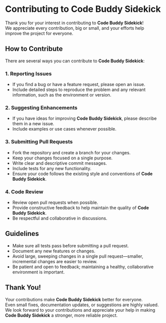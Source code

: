 # Contributing to Code Buddy Sidekick

Thank you for your interest in contributing to **Code Buddy Sidekick**!  
We appreciate every contribution, big or small, and your efforts help improve the project for everyone.

## How to Contribute

There are several ways you can contribute to **Code Buddy Sidekick**:

### 1. Reporting Issues

- If you find a bug or have a feature request, please open an issue.
- Include detailed steps to reproduce the problem and any relevant information, such as the environment or version.

### 2. Suggesting Enhancements

- If you have ideas for improving **Code Buddy Sidekick**, please describe them in a new issue.
- Include examples or use cases whenever possible.

### 3. Submitting Pull Requests

- Fork the repository and create a branch for your changes.
- Keep your changes focused on a single purpose.
- Write clear and descriptive commit messages.
- Include tests for any new functionality.
- Ensure your code follows the existing style and conventions of **Code Buddy Sidekick**.

### 4. Code Review

- Review open pull requests when possible.
- Provide constructive feedback to help maintain the quality of **Code Buddy Sidekick**.
- Be respectful and collaborative in discussions.

## Guidelines

- Make sure all tests pass before submitting a pull request.
- Document any new features or changes.
- Avoid large, sweeping changes in a single pull request—smaller, incremental changes are easier to review.
- Be patient and open to feedback; maintaining a healthy, collaborative environment is important.

## Thank You!

Your contributions make **Code Buddy Sidekick** better for everyone.  
Even small fixes, documentation updates, or suggestions are highly valued.  
We look forward to your contributions and appreciate your help in making **Code Buddy Sidekick** a stronger, more reliable project.
